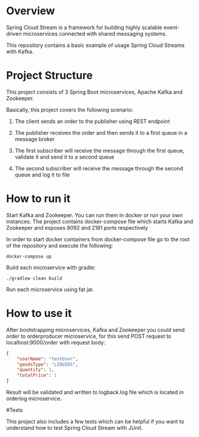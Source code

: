 # Overview

Spring Cloud Stream is a framework for building highly scalable event-driven microservices connected with shared messaging systems.

This repository contains a basic example of usage Spring Cloud Streams with Kafka.

# Project Structure

This project consists of 3 Spring Boot microservices, Apache Kafka and Zookeeper.

Basically, this project covers the following scenario:

1) The client sends an order to the publisher using REST endpoint

2) The publisher receives the order and then sends it to a first queue in a message broker

3) The first subscriber will receive the message through the first queue, validate it and send it to a second queue

4) The second subscriber will receive the message through the second queue and log it to file

# How to run it

Start Kafka and Zookeeper. You can run them in docker or run your own instances. The project contains 
docker-compose file which starts Kafka and Zookeeper and exposes 9092 and 2181 ports respectively

In order to start docker containers from docker-compose file go to the root of the repository and execute the following:

```console
docker-compose up
```

Build each microservice with gradle:

```console
./gradlew clean build
```

Run each microservice using fat jar.

# How to use it

After bootstrapping microservices, Kafka and Zookeeper you could send order to orderproducer microservice, for this
send POST request to localhost:9000/order with request body:

```json
{
    "userName": "testUser",
    "goodsType": "LIQUIDS",
    "quantity": 1,
    "totalPrice": 1
}
```

Result will be validated and written to logback.log file which is located in orderlog microservice.

#Tests

This project also includes a few tests which can be helpful if you want to understand how to
test Spring Cloud Stream with JUnit.